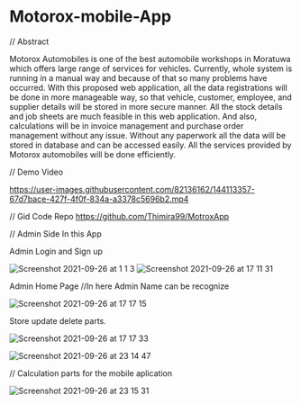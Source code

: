 # Motorox-mobile-App

// Abstract

Motorox Automobiles is one of the best automobile workshops in Moratuwa which offers large range of services for vehicles. Currently, whole system is running in a manual way and because of that so many problems have occurred. With this proposed web application, all the data registrations will be done in more manageable way, so that vehicle, customer, employee, and supplier details will be stored in more secure manner. All the stock details and job sheets are much feasible in this web application. And also, calculations will be in invoice management and purchase order management without any issue. Without any paperwork all the data will be stored in database and can be accessed easily. All the services provided by Motorox automobiles will be done efficiently.

// Demo Video

https://user-images.githubusercontent.com/82136162/144113357-67d7bace-427f-4f0f-834a-a3378c5696b2.mp4

// Gid Code Repo
https://github.com/Thimira99/MotroxApp

// Admin Side In this App

Admin Login and Sign up 

![Screenshot 2021-09-26 at 1 1 3](https://user-images.githubusercontent.com/82136162/144111153-6759c989-3e44-4079-9ada-50fed2ebaab5.png)
![Screenshot 2021-09-26 at 17 11 31](https://user-images.githubusercontent.com/82136162/144112137-c5538796-facb-49c0-9224-67b2c5d4511e.png)

Admin Home Page
//In here Admin Name can be recognize 

![Screenshot 2021-09-26 at 17 17 15](https://user-images.githubusercontent.com/82136162/144112565-f2dfbdaa-52b2-4abc-ab10-9141dade6d4e.png)

Store update delete parts.


![Screenshot 2021-09-26 at 17 17 33](https://user-images.githubusercontent.com/82136162/144113116-dbf03329-81b1-4ed1-a0e2-87dbebbb7aae.png)



![Screenshot 2021-09-26 at 23 14 47](https://user-images.githubusercontent.com/82136162/144114637-5bcc3901-6dc0-4d63-9c29-7846812c8079.png)

// Calculation parts for the mobile aplication

![Screenshot 2021-09-26 at 23 15 31](https://user-images.githubusercontent.com/82136162/144114884-4b70449c-b401-4f2c-87b2-bfff90626d6f.png)


